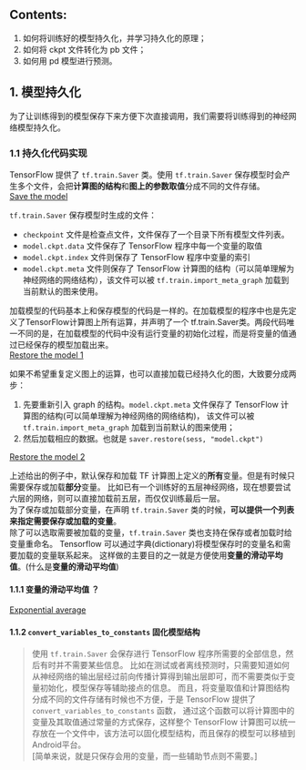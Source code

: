
## Contents:
1. 如何将训练好的模型持久化，并学习持久化的原理；
2. 如何将 ckpt 文件转化为 pb 文件；
3. 如何用 pd 模型进行预测。

## 1. 模型持久化
为了让训练得到的模型保存下来方便下次直接调用，我们需要将训练得到的神经网络模型持久化。

### 1.1 持久化代码实现
TensorFlow 提供了 `tf.train.Saver` 类。使用 `tf.train.Saver` 保存模型时会产生多个文件，会把**计算图的结构**和**图上的参数取值**分成不同的文件存储。 <br>
[Save the model](codes/demo_1.py)

`tf.train.Saver` 保存模型时生成的文件：
* `checkpoint` 文件是检查点文件，文件保存了一个目录下所有模型文件列表。
* `model.ckpt.data` 文件保存了 TensorFlow 程序中每一个变量的取值
* `model.ckpt.index` 文件则保存了 TensorFlow 程序中变量的索引
* `model.ckpt.meta` 文件则保存了 TensorFlow 计算图的结构（可以简单理解为神经网络的网络结构），该文件可以被 `tf.train.import_meta_graph` 加载到当前默认的图来使用。

加载模型的代码基本上和保存模型的代码是一样的。在加载模型的程序中也是先定义了TensorFlow计算图上所有运算，并声明了一个 tf.train.Saver类。两段代码唯一不同的是，在加载模型的代码中没有运行变量的初始化过程，而是将变量的值通过已经保存的模型加载出来。 <br>
[Restore the model 1](codes/demo_1.py)

如果不希望重复定义图上的运算，也可以直接加载已经持久化的图，大致要分成两步：
1. 先要重新引入 graph 的结构。`model.ckpt.meta` 文件保存了 TensorFlow 计算图的结构(可以简单理解为神经网络的网络结构)，
该文件可以被 `tf.train.import_meta_graph` 加载到当前默认的图来使用；
2. 然后加载相应的数据。也就是 `saver.restore(sess, "model.ckpt")`    <br>

[Restore the model 2](codes/demo_1.py)

上述给出的例子中，默认保存和加载 TF 计算图上定义的**所有**变量。但是有时候只需要保存或加载**部分**变量。
比如已有一个训练好的五层神经网络，现在想要尝试六层的网络，则可以直接加载前五层，而仅仅训练最后一层。 <br>
为了保存或加载部分变量，在声明 `tf.train.Saver` 类的时候，**可以提供一个列表来指定需要保存或加载的变量**。    <br>
除了可以选取需要被加载的变量，`tf.train.Saver` 类也支持在保存或者加载时给变量重命名。 Tensorflow 可以通过字典(dictionary)将模型保存时的变量名和需要加载的变量联系起来。
这样做的主要目的之一就是方便使用**变量的滑动平均值**。(什么是**变量的滑动平均值**)

#### 1.1.1 变量的滑动平均值 ？
[Exponential average](codes/demo_2.py)

#### 1.1.2 `convert_variables_to_constants` 固化模型结构
> 使用 `tf.train.Saver` 会保存进行 TensorFlow 程序所需要的全部信息，然后有时并不需要某些信息。
> 比如在测试或者离线预测时，只需要知道如何从神经网络的输出层经过前向传播计算得到输出层即可，而不需要类似于变量初始化，模型保存等辅助接点的信息。
> 而且，将变量取值和计算图结构分成不同的文件存储有时候也不方便，于是 TensorFlow 提供了 `convert_variables_to_constants` 函数，
> 通过这个函数可以将计算图中的变量及其取值通过常量的方式保存，这样整个 TensorFlow 计算图可以统一存放在一个文件中，该方法可以固化模型结构，而且保存的模型可以移植到Android平台。 <br>
> [简单来说，就是只保存会用的变量，而一些辅助节点则不需要。]







